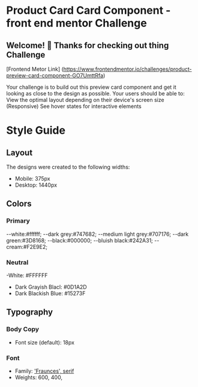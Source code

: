 # Product Card Card Component - front end mentor Challenge

## Welcome! 👋 Thanks for checking out thing Challenge

[Frontend Metor Link] (https://www.frontendmentor.io/challenges/product-preview-card-component-GO7UmttRfa)

Your challenge is to build out this preview card component and get it looking as close to the design as possible. Your users should be able to:
View the optimal layout depending on their device's screen size (Responsive)
See hover states for interactive elements

# Style Guide

## Layout

The designs were created to the following widths:

- Mobile: 375px
- Desktop: 1440px

## Colors

### Primary

--white:#ffffff;
--dark grey:#747682;
--medium light grey:#707176;
--dark green:#3D8168;
--black:#000000;
--bluish black:#242A31;
--cream:#F2E9E2;

### Neutral

-White: #FFFFFF
- Dark Grayish Blacl: #0D1A2D
- Dark Blackish Blue: #15273F

## Typography

### Body Copy

- Font size (default): 18px

### Font

- Family: ['Fraunces', serif](https://fonts.google.com/specimen/Fraunces)
- Weights: 600, 400, 

